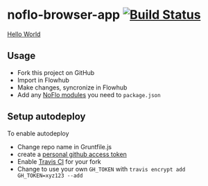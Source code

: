 # noflo-browser-app [![Build Status](https://secure.travis-ci.org/noflo/noflo-browser-app.png?branch=master)](http://travis-ci.org/noflo/noflo-browser-app)

[Hello World](http://noflojs.org/noflo-browser-app/main.html)

Usage
-------

* Fork this project on GitHub
* Import in Flowhub
* Make changes, syncronize in Flowhub
* Add any [NoFlo modules](https://npmjs.com/browse/keyword/noflo) you need to `package.json`

Setup autodeploy
--------------
To enable autodeploy

* Change repo name in Gruntfile.js
* create a [personal github access token](https://help.github.com/articles/creating-an-access-token-for-command-line-use/)
* Enable [Travis CI](https://travis-ci.org) for your fork
* Change to use your own `GH_TOKEN` with `travis encrypt add GH_TOKEN=xyz123 --add`
